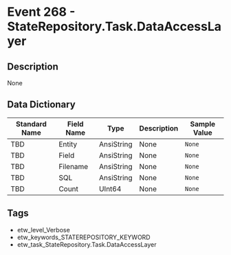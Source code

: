 # Event 268 - StateRepository.Task.DataAccessLayer

## Description
None

## Data Dictionary
|Standard Name|Field Name|Type|Description|Sample Value|
|---|---|---|---|---|
|TBD|Entity|AnsiString|None|`None`|
|TBD|Field|AnsiString|None|`None`|
|TBD|Filename|AnsiString|None|`None`|
|TBD|SQL|AnsiString|None|`None`|
|TBD|Count|UInt64|None|`None`|

## Tags
* etw_level_Verbose
* etw_keywords_STATEREPOSITORY_KEYWORD
* etw_task_StateRepository.Task.DataAccessLayer
